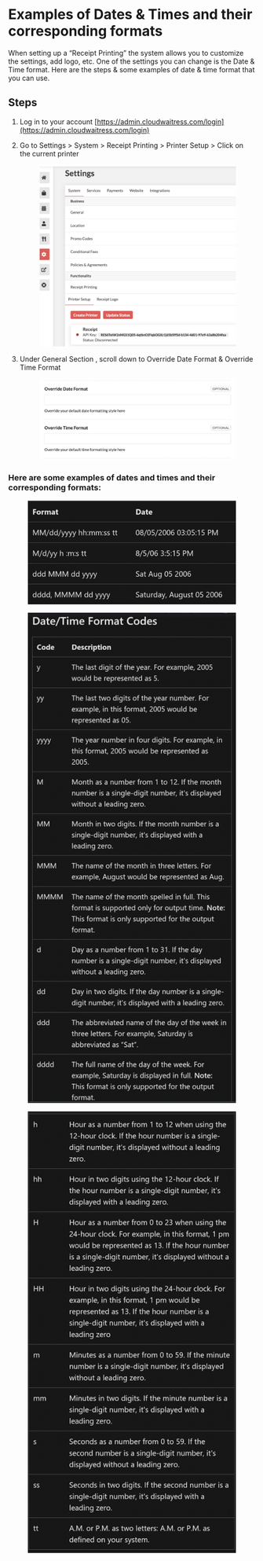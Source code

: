 # Examples of Dates & Times and their corresponding formats

When setting up a “Receipt Printing” the system allows you to customize the settings, add logo, etc. One of the settings you can change is the Date & Time format. Here are the steps & some examples of date & time format that you can use.



## Steps

1. Log in to your account [https://admin.cloudwaitress.com/login](https://admin.cloudwaitress.com/login)
2.  Go to Settings > System > Receipt Printing > Printer Setup > Click on the current printer

    <figure><img src="../.gitbook/assets/Screen Shot 2023-10-13 at 12.27.51 PM.png" alt=""><figcaption></figcaption></figure>
3.  Under General Section , scroll down to Override Date Format & Override Time Format

    <figure><img src="../.gitbook/assets/Screen Shot 2023-10-13 at 6.49.38 AM (2).png" alt=""><figcaption></figcaption></figure>

### Here are some examples of dates and times and their corresponding formats:

<figure><img src="../.gitbook/assets/Screen Shot 2023-10-13 at 8.27.55 AM.png" alt="" width="563"><figcaption></figcaption></figure>

<figure><img src="../.gitbook/assets/Screen Shot 2023-10-11 at 8.43.04 AM.png" alt=""><figcaption></figcaption></figure>

<figure><img src="../.gitbook/assets/Screen Shot 2023-10-11 at 8.46.51 AM.png" alt=""><figcaption></figcaption></figure>
